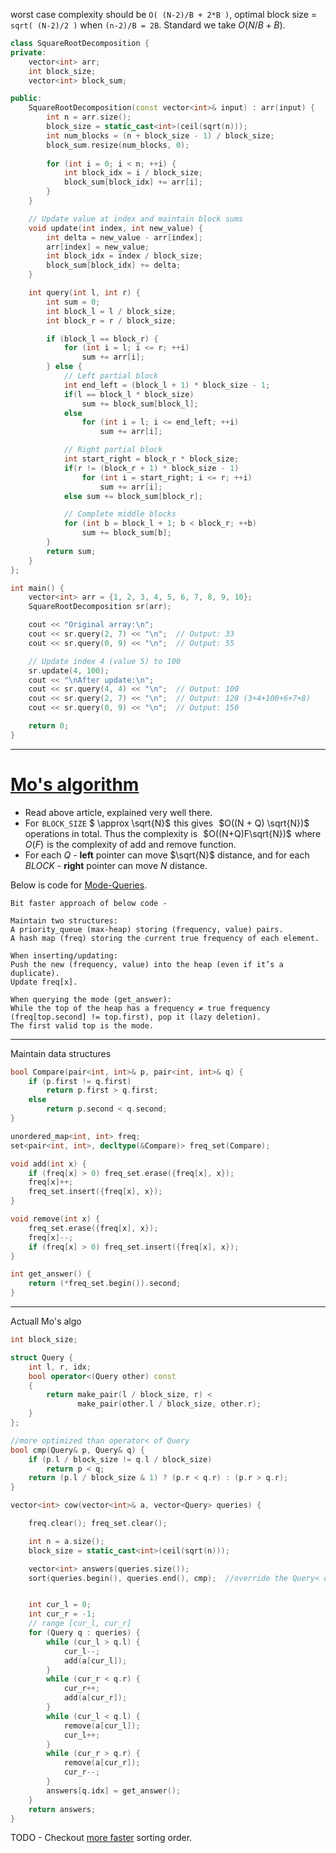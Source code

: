worst case complexity should be `O( (N-2)/B + 2*B )`, optimal block size = `sqrt( (N-2)/2 )` when `(n-2)/B = 2B`. Standard we take $O(N/B + B)$.

```cpp
class SquareRootDecomposition {
private:
    vector<int> arr;
    int block_size;
    vector<int> block_sum;

public:
    SquareRootDecomposition(const vector<int>& input) : arr(input) {
        int n = arr.size();
        block_size = static_cast<int>(ceil(sqrt(n)));
        int num_blocks = (n + block_size - 1) / block_size;
        block_sum.resize(num_blocks, 0);
        
        for (int i = 0; i < n; ++i) {
            int block_idx = i / block_size;
            block_sum[block_idx] += arr[i];
        }
    }

    // Update value at index and maintain block sums
    void update(int index, int new_value) {
        int delta = new_value - arr[index];
        arr[index] = new_value;
        int block_idx = index / block_size;
        block_sum[block_idx] += delta;
    }

    int query(int l, int r) {
        int sum = 0;
        int block_l = l / block_size;
        int block_r = r / block_size;

        if (block_l == block_r) {
            for (int i = l; i <= r; ++i)
                sum += arr[i];
        } else {
            // Left partial block
            int end_left = (block_l + 1) * block_size - 1;
            if(l == block_l * block_size) 
                sum += block_sum[block_l];
            else 
                for (int i = l; i <= end_left; ++i)
                    sum += arr[i];

            // Right partial block
            int start_right = block_r * block_size;
            if(r != (block_r + 1) * block_size - 1)
                for (int i = start_right; i <= r; ++i)
                    sum += arr[i];
            else sum += block_sum[block_r];

            // Complete middle blocks
            for (int b = block_l + 1; b < block_r; ++b)
                sum += block_sum[b];
        }
        return sum;
    }
};

int main() {
    vector<int> arr = {1, 2, 3, 4, 5, 6, 7, 8, 9, 10};
    SquareRootDecomposition sr(arr);

    cout << "Original array:\n";
    cout << sr.query(2, 7) << "\n";  // Output: 33
    cout << sr.query(0, 9) << "\n";  // Output: 55

    // Update index 4 (value 5) to 100
    sr.update(4, 100);
    cout << "\nAfter update:\n";
    cout << sr.query(4, 4) << "\n";  // Output: 100
    cout << sr.query(2, 7) << "\n";  // Output: 128 (3+4+100+6+7+8)
    cout << sr.query(0, 9) << "\n";  // Output: 150

    return 0;
}
```
---

# [Mo's algorithm](https://cp-algorithms.com/data_structures/sqrt_decomposition.html#mos-algorithm)

- Read above article, explained very well there.
- For  `BLOCK_SIZE` $ \approx \sqrt{N}$  this gives  
$O((N + Q) \sqrt{N})$  operations in total. Thus the complexity is  
$O((N+Q)F\sqrt{N})$  where  
$O(F)$  is the complexity of add and remove function.
- For each $Q$ - **left** pointer can move $\sqrt{N}$ distance, and for each _BLOCK_ - **right** pointer can move $N$ distance.

Below is code for [Mode-Queries](https://leetcode.com/problems/threshold-majority-queries/description/).
```
Bit faster approach of below code -

Maintain two structures:
A priority_queue (max-heap) storing (frequency, value) pairs.
A hash map (freq) storing the current true frequency of each element.

When inserting/updating:
Push the new (frequency, value) into the heap (even if it’s a duplicate).
Update freq[x].

When querying the mode (get_answer):
While the top of the heap has a frequency ≠ true frequency (freq[top.second] != top.first), pop it (lazy deletion).
The first valid top is the mode.
```
---
Maintain data structures
```cpp
bool Compare(pair<int, int>& p, pair<int, int>& q) {
    if (p.first != q.first) 
        return p.first > q.first;
    else 
        return p.second < q.second;
}

unordered_map<int, int> freq;
set<pair<int, int>, decltype(&Compare)> freq_set(Compare);

void add(int x) {
    if (freq[x] > 0) freq_set.erase({freq[x], x});
    freq[x]++;
    freq_set.insert({freq[x], x});
} 

void remove(int x) {
    freq_set.erase({freq[x], x});
    freq[x]--;
    if (freq[x] > 0) freq_set.insert({freq[x], x});
}

int get_answer() {
    return (*freq_set.begin()).second;
} 
```
---
Actuall Mo's algo
```cpp
int block_size;

struct Query {
    int l, r, idx;
    bool operator<(Query other) const
    {
        return make_pair(l / block_size, r) <
               make_pair(other.l / block_size, other.r);
    }
};

//more optimized than operator< of Query
bool cmp(Query& p, Query& q) {
    if (p.l / block_size != q.l / block_size)
        return p < q;
    return (p.l / block_size & 1) ? (p.r < q.r) : (p.r > q.r);
}

vector<int> cow(vector<int>& a, vector<Query> queries) {

    freq.clear(); freq_set.clear();

    int n = a.size();
    block_size = static_cast<int>(ceil(sqrt(n)));

    vector<int> answers(queries.size());
    sort(queries.begin(), queries.end(), cmp);  //override the Query< operator


    int cur_l = 0;
    int cur_r = -1;
    // range [cur_l, cur_r]
    for (Query q : queries) {
        while (cur_l > q.l) {
            cur_l--;
            add(a[cur_l]);
        }
        while (cur_r < q.r) {
            cur_r++;
            add(a[cur_r]);
        }
        while (cur_l < q.l) {
            remove(a[cur_l]);
            cur_l++;
        }
        while (cur_r > q.r) {
            remove(a[cur_r]);
            cur_r--;
        }
        answers[q.idx] = get_answer();
    }
    return answers;
}
```

TODO - Checkout [more faster](https://codeforces.com/blog/entry/61203) sorting order.
